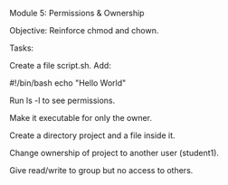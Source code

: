Module 5: Permissions & Ownership

Objective: Reinforce chmod and chown.

Tasks:

Create a file script.sh. Add:

#!/bin/bash
echo "Hello World"


Run ls -l to see permissions.

Make it executable for only the owner.

Create a directory project and a file inside it.

Change ownership of project to another user (student1).

Give read/write to group but no access to others.
